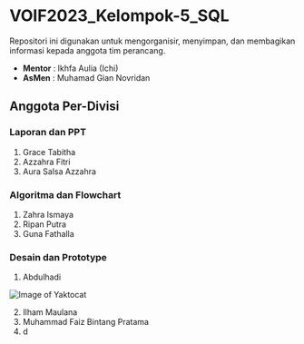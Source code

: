 # VOIF2023_Kelompok-5_SQL

Repositori ini digunakan untuk mengorganisir, menyimpan, dan membagikan informasi kepada anggota tim perancang.

- **Mentor** : Ikhfa Aulia (Ichi)
- **AsMen** : Muhamad Gian Novridan

## Anggota Per-Divisi

### Laporan dan PPT

1. Grace Tabitha
2. Azzahra Fitri
3. Aura Salsa Azzahra

### Algoritma dan Flowchart

1. Zahra Ismaya
2. Ripan Putra
3. Guna Fathalla

### Desain dan Prototype

1. Abdulhadi

![Image of Yaktocat](https://i.kym-cdn.com/photos/images/newsfeed/002/652/421/280.jpg)

2. Ilham Maulana
3. Muhammad Faiz Bintang Pratama
4. d

